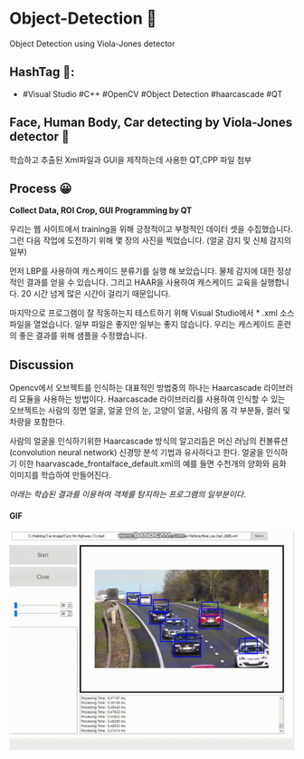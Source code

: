 # Object-Detection 👐
Object Detection using Viola-Jones detector

## HashTag 👐:
 - #Visual Studio #C++ #OpenCV #Object Detection #haarcascade #QT

## Face, Human Body, Car detecting by Viola-Jones detector 👐
학습하고 추출된 Xml파일과 GUI을 제작하는데 사용한 QT,CPP 파일 첨부

## Process 😀
**Collect Data, ROI Crop, GUI Programming by QT**

우리는 웹 사이트에서 training을 위해 긍정적이고 부정적인 데이터 셋을 수집했습니다.
그런 다음 작업에 도전하기 위해 몇 장의 사진을 찍었습니다. (얼굴 감지 및 신체 감지의 일부)

먼저 LBP를 사용하여 캐스케이드 분류기를 실행 해 보았습니다. 물체 감지에 대한 정상적인 결과를 얻을 수 있습니다.
그리고 HAAR을 사용하여 캐스케이드 교육을 실행합니다. 20 시간 넘게 많은 시간이 걸리기 때문입니다.

마지막으로 프로그램이 잘 작동하는지 테스트하기 위해 Visual Studio에서 * .xml 소스 파일을 열었습니다.
일부 파일은 좋지만 일부는 좋지 않습니다. 우리는 캐스케이드 훈련의 좋은 결과를 위해 샘플을 수정했습니다.

## Discussion

Opencv에서 오브젝트를 인식하는 대표적인 방법중의 하나는 Haarcascade 라이브러리 모듈을 사용하는 방법이다. Haarcascade 라이브러리를 사용하여 인식할 수 있는 오브젝트는 사람의 정면 얼굴, 얼굴 안의 눈, 고양이 얼굴, 사람의 몸 각 부분들, 컬러 및 차량을 포함한다.

사람의 얼굴을 인식하기위한 Haarcascade 방식의 알고리듬은 머신 러닝의 컨볼류션(convolution neural network) 신경망 분석 기법과 유사하다고 한다. 얼굴을 인식하기 이한 haarvascade_frontalface_default.xml의 예를 들면 수천개의 양화와 음화 이미지를 학습하여 만들어진다.

_아래는 학습된 결과를 이용하여 객체를 탐지하는 프로그램의 일부분이다._

#### GIF
<img src="./Assets/image/img2.gif" width="600"/>


